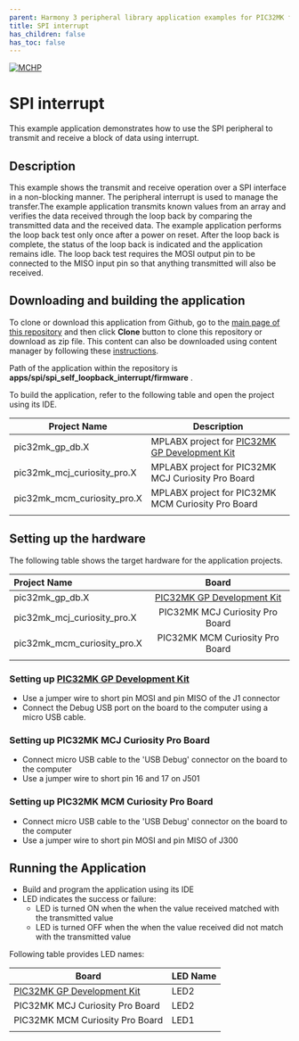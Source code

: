 ```yaml
---
parent: Harmony 3 peripheral library application examples for PIC32MK family
title: SPI interrupt 
has_children: false
has_toc: false
---
```


[![MCHP](https://www.microchip.com/ResourcePackages/Microchip/assets/dist/images/logo.png)](https://www.microchip.com)

# SPI interrupt

This example application demonstrates how to use the SPI peripheral to transmit and receive a block of data using interrupt.

## Description

This example shows the transmit and receive operation over a SPI interface in a non-blocking manner. The peripheral interrupt is used to manage the transfer.The example application transmits known values from an array and verifies the data received through the loop back by comparing the transmitted data and the received data. The example application performs the loop back test only once after a power on reset. After the loop back is complete, the status of the loop back is indicated and the application remains idle. The loop back test requires the MOSI output pin to be connected to the MISO input pin so that anything transmitted will also be received.

## Downloading and building the application

To clone or download this application from Github, go to the [main page of this repository](https://github.com/Microchip-MPLAB-Harmony/csp_apps_pic32mk) and then click **Clone** button to clone this repository or download as zip file.
This content can also be downloaded using content manager by following these [instructions](https://github.com/Microchip-MPLAB-Harmony/contentmanager/wiki).

Path of the application within the repository is **apps/spi/spi_self_loopback_interrupt/firmware** .

To build the application, refer to the following table and open the project using its IDE.

| Project Name      | Description                                    |
| ----------------- | ---------------------------------------------- |
| pic32mk_gp_db.X | MPLABX project for [PIC32MK GP Development Kit](https://www.microchip.com/developmenttools/ProductDetails/dm320106) |
| pic32mk_mcj_curiosity_pro.X | MPLABX project for PIC32MK MCJ Curiosity Pro Board |
| pic32mk_mcm_curiosity_pro.X | MPLABX project for PIC32MK MCM Curiosity Pro Board |
|||

## Setting up the hardware

The following table shows the target hardware for the application projects.

| Project Name| Board|
|:---------|:---------:|
| pic32mk_gp_db.X | [PIC32MK GP Development Kit](https://www.microchip.com/developmenttools/ProductDetails/dm320106) |
| pic32mk_mcj_curiosity_pro.X | PIC32MK MCJ Curiosity Pro Board |
| pic32mk_mcm_curiosity_pro.X | PIC32MK MCM Curiosity Pro Board |
|||

### Setting up [PIC32MK GP Development Kit](https://www.microchip.com/developmenttools/ProductDetails/dm320106)

- Use a jumper wire to short pin MOSI and pin MISO of the J1 connector
- Connect the Debug USB port on the board to the computer using a micro USB cable.

### Setting up PIC32MK MCJ Curiosity Pro Board

- Connect micro USB cable to the 'USB Debug' connector on the board to the computer
- Use a jumper wire to short pin 16 and 17 on J501

### Setting up PIC32MK MCM Curiosity Pro Board

- Connect micro USB cable to the 'USB Debug' connector on the board to the computer
- Use a jumper wire to short pin MOSI and pin MISO of J300

## Running the Application

- Build and program the application using its IDE
- LED indicates the success or failure:
  - LED is turned ON when the when the value received matched with the transmitted value
  - LED is turned OFF when the when the value received did not match with the transmitted value

Following table provides LED names:

| Board      | LED Name |
| ---------- |--------- |
| [PIC32MK GP Development Kit](https://www.microchip.com/developmenttools/ProductDetails/dm320106) | LED2 |
|  PIC32MK MCJ Curiosity Pro Board  | LED2 |
|  PIC32MK MCM Curiosity Pro Board  | LED1  |
||||
